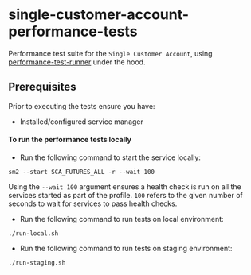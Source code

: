 
# single-customer-account-performance-tests
Performance test suite for the `Single Customer Account`, using [performance-test-runner](https://github.com/hmrc/performance-test-runner) under the hood.


## Prerequisites

Prior to executing the tests ensure you have:

* Installed/configured service manager

#### To run the performance tests locally

* Run the following command to start the service locally:
```
sm2 --start SCA_FUTURES_ALL -r --wait 100
```
Using the `--wait 100` argument ensures a health check is run on all the services started as part of the profile. `100` refers to the given number of seconds to wait for services to pass health checks.

* Run the following command to run tests on local environment:
```
./run-local.sh
```
* Run the following command to run tests on staging environment:
```
./run-staging.sh
```  
